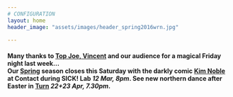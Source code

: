 ```yaml
---
# CONFIGURATION
layout: home
header_image: "assets/images/header_spring2016wrn.jpg"

---
```

#### Many thanks to [Top Joe, Vincent](/current/2016-spring/gambini) and our audience for a magical Friday night last week…<br>Our [Spring](/current/2016-spring) season closes this Saturday with the darkly comic [Kim Noble](/current/2016-spring/noble) at Contact during SICK! Lab *12 Mar, 8pm*. See new northern dance after Easter in [Turn](/current/2016-turn) *22+23 Apr, 7.30pm*.
